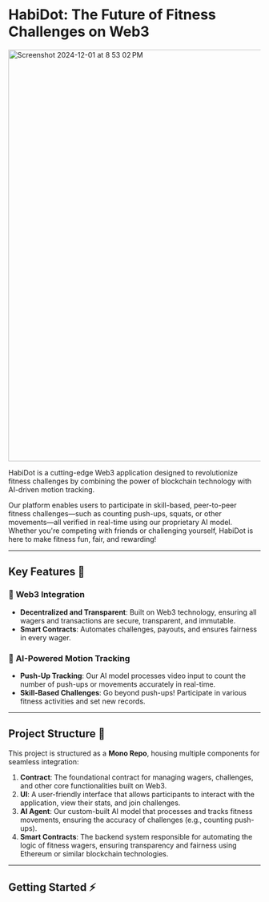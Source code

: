 # HabiDot: The Future of Fitness Challenges on Web3
<img width="823" alt="Screenshot 2024-12-01 at 8 53 02 PM" src="https://github.com/user-attachments/assets/81bffb15-6500-49c3-ab2a-8f7552b91289">

HabiDot is a cutting-edge Web3 application designed to revolutionize fitness challenges by combining the power of blockchain technology with AI-driven motion tracking.

Our platform enables users to participate in skill-based, peer-to-peer fitness challenges—such as counting push-ups, squats, or other movements—all verified in real-time using our proprietary AI model. Whether you're competing with friends or challenging yourself, HabiDot is here to make fitness fun, fair, and rewarding!

---

## Key Features 🚀

### 🔗 **Web3 Integration**
- **Decentralized and Transparent**: Built on Web3 technology, ensuring all wagers and transactions are secure, transparent, and immutable.
- **Smart Contracts**: Automates challenges, payouts, and ensures fairness in every wager.

### 🤖 **AI-Powered Motion Tracking**
- **Push-Up Tracking**: Our AI model processes video input to count the number of push-ups or movements accurately in real-time.
- **Skill-Based Challenges**: Go beyond push-ups! Participate in various fitness activities and set new records.

---

## Project Structure 📂

This project is structured as a **Mono Repo**, housing multiple components for seamless integration:

1. **Contract**: The foundational contract for managing wagers, challenges, and other core functionalities built on Web3.
2. **UI**: A user-friendly interface that allows participants to interact with the application, view their stats, and join challenges.
3. **AI Agent**: Our custom-built AI model that processes and tracks fitness movements, ensuring the accuracy of challenges (e.g., counting push-ups).
4. **Smart Contracts**: The backend system responsible for automating the logic of fitness wagers, ensuring transparency and fairness using Ethereum or similar blockchain technologies.

---

## Getting Started ⚡

